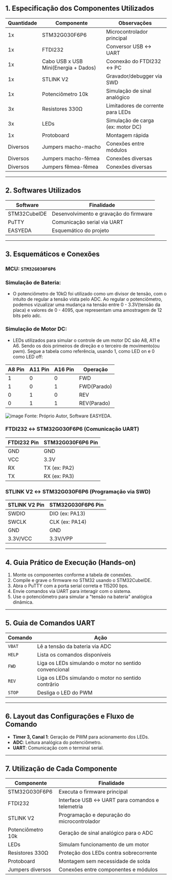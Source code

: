 ##  1. Especificação dos Componentes Utilizados

| Quantidade | Componente                            | Observações                          |
|------------|---------------------------------------|--------------------------------------|
| 1x         | STM32G030F6P6                         | Microcontrolador principal           |
| 1x         | FTDI232                               | Conversor USB ↔ UART                 |
| 1x         | Cabo USB x USB Mini(Energia + Dados)  | Coonexão do FTDI232 ↔ PC             |
| 1x         | STLINK V2                             | Gravador/debugger via SWD            |
| 1x         | Potenciômetro 10k                     | Simulação de sinal analógico         |
| 3x         | Resistores 330Ω                       | Limitadores de corrente para LEDs    |
| 3x         | LEDs                                  | Simulação de carga (ex: motor DC)    |
| 1x         | Protoboard                            | Montagem rápida                      |
| Diversos   | Jumpers macho-macho                   | Conexões entre módulos               |
| Diversos   | Jumpers macho-fêmea                   | Conexões diversas                    |
| Diversos   | Jumpers fêmea-fêmea                   | Conexões diversas                    |

---

##  2. Softwares Utilizados

| Software       | Finalidade                             |
|----------------|----------------------------------------|
| STM32CubeIDE   | Desenvolvimento e gravação do firmware |
| PuTTY          | Comunicação serial via UART            |
| EASYEDA        | Esquemático do projeto                 |


---

##  3. Esquemáticos e Conexões

###  MCU: `STM32G030F6P6`

###  Simulação de Bateria:
- O potenciômetro de 10kΩ foi utilizado como um divisor de tensão, com o intuito de regular a tensão vista pelo ADC.
Ao regular o potenciômetro, podemos vizualizar uma mudança na tensão entre 0 - 3.3V(tensão da placa) e valores de 0 - 4095,
que representam uma amostragem de 12 bits pelo adc.

###  Simulação de Motor DC:
- LEDs utilizados para simular o controle de um motor DC são A8, A11 e A6. Sendo os dois primeiros de
  direção e o terceiro de movimento(ou pwm). Segue a tabela como referência, usando 1, como LED on e
  0 como LED off:

|A8 Pin  |A11 Pin| A16 Pin| Operação   |
|--------|-------|--------|------------|
| 1      | 0     | 0      | FWD        |
| 1      | 0     | 1      | FWD(Parado)|
| 0      | 1     | 0      | REV        |
| 0      | 1     | 1      | REV(Parado)|

![image](https://github.com/user-attachments/assets/06e14c49-f435-45a1-9f5a-bdb789d71d39)
Fonte: Próprio Autor, Software EASYEDA.

###  FTDI232 ↔ STM32G030F6P6 (Comunicação UART)

| FTDI232 Pin | STM32G030F6P6 Pin |
|-------------|-------------------|
| GND         | GND               |
| VCC         | 3.3V              |
| RX          | TX (ex: PA2)      |
| TX          | RX (ex: PA3)      |

###  STLINK V2 ↔ STM32G030F6P6 (Programação via SWD)

| STLINK V2 Pin | STM32G030F6P6 Pin |
|---------------|-------------------|
| SWDIO         | DIO (ex: PA13)    |
| SWCLK         | CLK (ex: PA14)    |
| GND           | GND               |
| 3.3V/VCC      | 3.3V/VPP          |

---

##  4. Guia Prático de Execução (Hands-on)

1. Monte os componentes conforme a tabela de conexões.
2. Compile e grave o firmware no STM32 usando o STM32CubeIDE.
3. Abra o PuTTY com a porta serial correta e 115200 bps.
4. Envie comandos via UART para interagir com o sistema.
5. Use o potenciômetro para simular a "tensão na bateria" analógica dinâmica.

---

##  5. Guia de Comandos UART

| Comando      | Ação                                                  |
|--------------|-------------------------------------------------------|
| `VBAT`       | Lê a tensão da bateria via ADC                        |
| `HELP`       | Lista os comandos disponíveis                         |
| `FWD`        | Liga os LEDs simulando o motor no sentido convencional|
| `REV`        | Liga os LEDs simulando o motor no sentido contrârio   |
| `STOP`       | Desliga o LED do PWM                                  |

---

##  6. Layout das Configurações e Fluxo de Comando

- **Timer 3, Canal 1**: Geração de PWM para acionamento dos LEDs.
- **ADC**: Leitura analógica do potenciômetro.
- **UART**: Comunicação com o terminal serial.


---

##  7. Utilização de Cada Componente

| Componente         | Finalidade                                                |
|--------------------|-----------------------------------------------------------|
| STM32G030F6P6      | Executa o firmware principal                              |
| FTDI232            | Interface USB ↔ UART para comandos e telemetria           |
| STLINK V2          | Programação e depuração do microcontrolador               |
| Potenciômetro 10k  | Geração de sinal analógico para o ADC                     |
| LEDs               | Simulam funcionamento de um motor                         |
| Resistores 330Ω    | Proteção dos LEDs contra sobrecorrente                    |
| Protoboard         | Montagem sem necessidade de solda                         |
| Jumpers diversos   | Conexões entre componentes e módulos                      |


